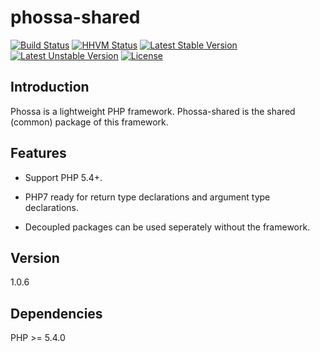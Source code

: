 # phossa-shared
[![Build Status](https://travis-ci.org/phossa/phossa-shared.svg)](https://travis-ci.org/phossa/phossa-shared.svg)
[![HHVM Status](http://hhvm.h4cc.de/badge/phossa/phossa-shared.svg)](http://hhvm.h4cc.de/package/phossa/phossa-shared)
[![Latest Stable Version](https://poser.pugx.org/phossa/phossa-shared/v/stable)](https://packagist.org/packages/phossa/phossa-shared)
[![Latest Unstable Version](https://poser.pugx.org/phossa/phossa-shared/v/unstable)](https://packagist.org/packages/phossa/phossa-shared)
[![License](https://poser.pugx.org/phossa/phossa-shared/license)](https://packagist.org/packages/phossa/phossa-shared)

Introduction
---

Phossa is a lightweight PHP framework. Phossa-shared is the shared (common)
package of this framework.

Features
---

- Support PHP 5.4+.

- PHP7 ready for return type declarations and argument type declarations.

- Decoupled packages can be used seperately without the framework.

Version
---

1.0.6

Dependencies
---

PHP >= 5.4.0
